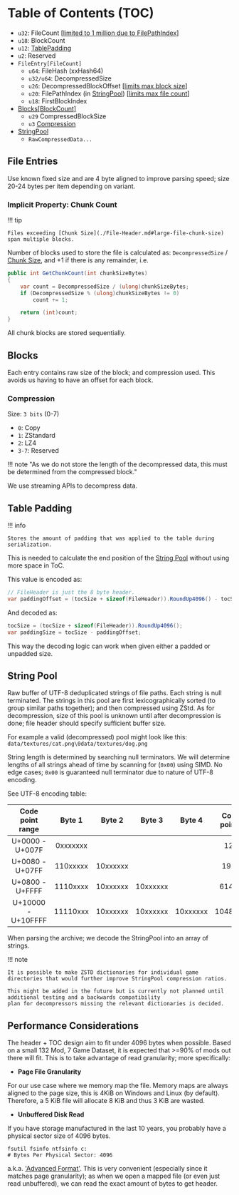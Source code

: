 ﻿# Table of Contents (TOC)

- `u32`: FileCount [[limited to 1 million due to FilePathIndex](./File-Header.md#versionvariant)]
- `u18`: BlockCount
- `u12`: [TablePadding](#table-padding)
- `u2`: Reserved
- `FileEntry[FileCount]`
    - `u64`: FileHash (xxHash64)
    - `u32/u64`: DecompressedSize
    - `u26`: DecompressedBlockOffset [[limits max block size](./File-Header.md#block-size)]
    - `u20`: FilePathIndex (in [StringPool](#string-pool)) [[limits max file count](./File-Header.md#versionvariant)]
    - `u18`: FirstBlockIndex
- [Blocks[BlockCount]](#blocks)
    - `u29` CompressedBlockSize
    - `u3` [Compression](#compression)
- [StringPool](#string-pool)
    - `RawCompressedData...`

## File Entries

Use known fixed size and are 4 byte aligned to improve parsing speed; size 20-24 bytes per item depending on variant.

### Implicit Property: Chunk Count

!!! tip

    Files exceeding [Chunk Size](./File-Header.md#large-file-chunk-size) span multiple blocks.

Number of blocks used to store the file is calculated as: `DecompressedSize` / [Chunk Size](./File-Header.md#large-file-chunk-size), 
and +1 if there is any remainder, i.e. 

```csharp
public int GetChunkCount(int chunkSizeBytes)
{
    var count = DecompressedSize / (ulong)chunkSizeBytes;
    if (DecompressedSize % (ulong)chunkSizeBytes != 0)
        count += 1;

    return (int)count;
}
```

All chunk blocks are stored sequentially.  

## Blocks

Each entry contains raw size of the block; and compression used. This avoids us having to have an offset for each block.

### Compression

Size: `3 bits` (0-7)

- `0`: Copy
- `1`: ZStandard
- `2`: LZ4
- `3-7`: Reserved

!!! note "As we do not store the length of the decompressed data, this must be determined from the compressed block."

We use streaming APIs to decompress data.

## Table Padding

!!! info

    Stores the amount of padding that was applied to the table during serialization.  

This is needed to calculate the end position of the [String Pool](#string-pool) without using more space in ToC.  

This value is encoded as: 
```csharp
// FileHeader is just the 8 byte header.
var paddingOffset = (tocSize + sizeof(FileHeader)).RoundUp4096() - tocSize;
```

And decoded as:

```csharp
tocSize = (tocSize + sizeof(FileHeader)).RoundUp4096();
var paddingSize = tocSize - paddingOffset;
```

This way the decoding logic can work when given either a padded or unpadded size.

## String Pool

Raw buffer of UTF-8 deduplicated strings of file paths. Each string is null terminated.
The strings in this pool are first lexicographically sorted (to group similar paths together); and then compressed using ZStd.
As for decompression, size of this pool is unknown until after decompression is done; file header should specify sufficient buffer size.

For example a valid (decompressed) pool might look like this:  
`data/textures/cat.png\0data/textures/dog.png`

String length is determined by searching null terminators. We will determine lengths of all strings ahead of time by scanning
for (`0x00`) using SIMD. No edge cases; `0x00` is guaranteed null terminator due to nature of UTF-8 encoding.

See UTF-8 encoding table:

|  Code point range  |  Byte 1  |  Byte 2  |  Byte 3  |  Byte 4  | Code points |
|:------------------:|:--------:|:--------:|:--------:|:--------:|:-----------:|
|  U+0000 - U+007F   | 0xxxxxxx |          |          |          |     128     |
|  U+0080 - U+07FF   | 110xxxxx | 10xxxxxx |          |          |    1920     |
|  U+0800 - U+FFFF   | 1110xxxx | 10xxxxxx | 10xxxxxx |          |    61440    |
| U+10000 - U+10FFFF | 11110xxx | 10xxxxxx | 10xxxxxx | 10xxxxxx |   1048576   |

When parsing the archive; we decode the StringPool into an array of strings.

!!! note

    It is possible to make ZSTD dictionaries for individual game directories that would further improve StringPool compression ratios.  

    This might be added in the future but is currently not planned until additional testing and a backwards compatibility 
    plan for decompressors missing the relevant dictionaries is decided.

## Performance Considerations

The header + TOC design aim to fit under 4096 bytes when possible. Based on a small 132 Mod, 7 Game Dataset, it is expected that >=90% of
mods out there will fit. This is to take advantage of read granularity; more specifically:

- **Page File Granularity**

For our use case where we memory map the file. Memory maps are always aligned to the page size, this is 4KiB on Windows and Linux (by default).
Therefore, a 5 KiB file will allocate 8 KiB and thus 3 KiB are wasted.

- **Unbuffered Disk Read**

If you have storage manufactured in the last 10 years, you probably have a physical sector size of 4096 bytes.

```pwsh
fsutil fsinfo ntfsinfo c:
# Bytes Per Physical Sector: 4096
```

a.k.a. ['Advanced Format'](https://learn.microsoft.com/en-us/windows/win32/fileio/file-buffering#alignment-and-file-access-requirements).
This is very convenient (especially since it matches page granularity); as when we open a mapped file (or even just read unbuffered),
we can read the exact amount of bytes to get header.